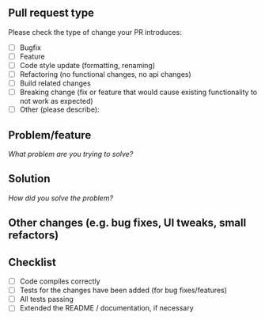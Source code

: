 ## Pull request type
Please check the type of change your PR introduces:
- [ ] Bugfix
- [ ] Feature
- [ ] Code style update (formatting, renaming)
- [ ] Refactoring (no functional changes, no api changes)
- [ ] Build related changes
- [ ] Breaking change (fix or feature that would cause existing functionality to not work as expected)
- [ ] Other (please describe):

## Problem/feature

_What problem are you trying to solve?_


## Solution

_How did you solve the problem?_


## Other changes (e.g. bug fixes, UI tweaks, small refactors)

## Checklist
- [ ] Code compiles correctly
- [ ] Tests for the changes have been added (for bug fixes/features)
- [ ] All tests passing
- [ ] Extended the README / documentation, if necessary